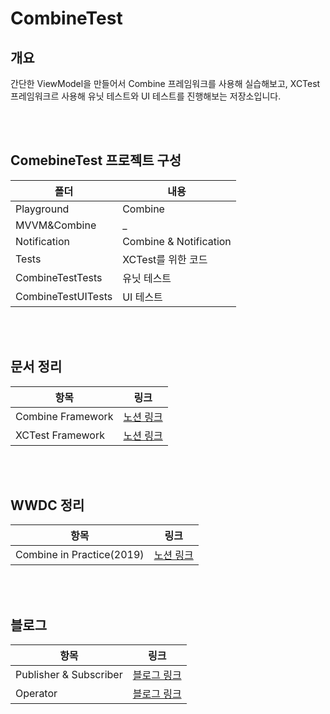 # CombineTest

## 개요
 간단한 ViewModel을 만들어서 Combine 프레임워크를 사용해 실습해보고, XCTest 프레임워크르 사용해 유닛 테스트와 UI 테스트를 진행해보는 저장소입니다.
 
<br></br>

## ComebineTest 프로젝트 구성
|폴더|내용|
|---|---|
|Playground|Combine|
|MVVM&Combine|_|
|Notification|Combine & Notification|
|Tests|XCTest를 위한 코드|
|CombineTestTests|유닛 테스트|
|CombineTestUITests|UI 테스트|


<br></br>
## 문서 정리
|항목|링크|
|---|---|
|Combine Framework|[노션 링크](https://www.notion.so/Combine-Framework-4b81bf59b2ce48bb917a44515cc4d57c)|
|XCTest Framework|[노션 링크](https://www.notion.so/XCTest-Framework-c68116b004684c21bd3c4d78a22873aa)|

<br></br>
## WWDC 정리
|항목|링크|
|---|---|
|Combine in Practice(2019)|[노션 링크](https://www.notion.so/Combine-in-Practice-ba5b39dc012642fcbf03bf5b654716ce)|

<br></br>
## 블로그
|항목|링크|
|---|---|
|Publisher & Subscriber|[블로그 링크](https://yeolmok.tistory.com/4)|
|Operator|[블로그 링크](https://yeolmok.tistory.com/5)|
